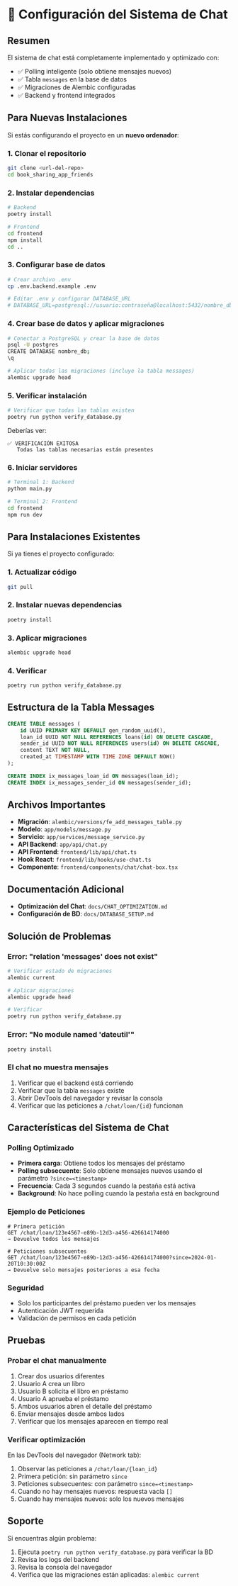 # 💬 Configuración del Sistema de Chat

## Resumen

El sistema de chat está completamente implementado y optimizado con:
- ✅ Polling inteligente (solo obtiene mensajes nuevos)
- ✅ Tabla `messages` en la base de datos
- ✅ Migraciones de Alembic configuradas
- ✅ Backend y frontend integrados

## Para Nuevas Instalaciones

Si estás configurando el proyecto en un **nuevo ordenador**:

### 1. Clonar el repositorio

```bash
git clone <url-del-repo>
cd book_sharing_app_friends
```

### 2. Instalar dependencias

```bash
# Backend
poetry install

# Frontend
cd frontend
npm install
cd ..
```

### 3. Configurar base de datos

```bash
# Crear archivo .env
cp .env.backend.example .env

# Editar .env y configurar DATABASE_URL
# DATABASE_URL=postgresql://usuario:contraseña@localhost:5432/nombre_db
```

### 4. Crear base de datos y aplicar migraciones

```bash
# Conectar a PostgreSQL y crear la base de datos
psql -U postgres
CREATE DATABASE nombre_db;
\q

# Aplicar todas las migraciones (incluye la tabla messages)
alembic upgrade head
```

### 5. Verificar instalación

```bash
# Verificar que todas las tablas existen
poetry run python verify_database.py
```

Deberías ver:
```
✅ VERIFICACIÓN EXITOSA
   Todas las tablas necesarias están presentes
```

### 6. Iniciar servidores

```bash
# Terminal 1: Backend
python main.py

# Terminal 2: Frontend
cd frontend
npm run dev
```

## Para Instalaciones Existentes

Si ya tienes el proyecto configurado:

### 1. Actualizar código

```bash
git pull
```

### 2. Instalar nuevas dependencias

```bash
poetry install
```

### 3. Aplicar migraciones

```bash
alembic upgrade head
```

### 4. Verificar

```bash
poetry run python verify_database.py
```

## Estructura de la Tabla Messages

```sql
CREATE TABLE messages (
    id UUID PRIMARY KEY DEFAULT gen_random_uuid(),
    loan_id UUID NOT NULL REFERENCES loans(id) ON DELETE CASCADE,
    sender_id UUID NOT NULL REFERENCES users(id) ON DELETE CASCADE,
    content TEXT NOT NULL,
    created_at TIMESTAMP WITH TIME ZONE DEFAULT NOW()
);

CREATE INDEX ix_messages_loan_id ON messages(loan_id);
CREATE INDEX ix_messages_sender_id ON messages(sender_id);
```

## Archivos Importantes

- **Migración**: `alembic/versions/fe_add_messages_table.py`
- **Modelo**: `app/models/message.py`
- **Servicio**: `app/services/message_service.py`
- **API Backend**: `app/api/chat.py`
- **API Frontend**: `frontend/lib/api/chat.ts`
- **Hook React**: `frontend/lib/hooks/use-chat.ts`
- **Componente**: `frontend/components/chat/chat-box.tsx`

## Documentación Adicional

- **Optimización del Chat**: `docs/CHAT_OPTIMIZATION.md`
- **Configuración de BD**: `docs/DATABASE_SETUP.md`

## Solución de Problemas

### Error: "relation 'messages' does not exist"

```bash
# Verificar estado de migraciones
alembic current

# Aplicar migraciones
alembic upgrade head

# Verificar
poetry run python verify_database.py
```

### Error: "No module named 'dateutil'"

```bash
poetry install
```

### El chat no muestra mensajes

1. Verificar que el backend está corriendo
2. Verificar que la tabla `messages` existe
3. Abrir DevTools del navegador y revisar la consola
4. Verificar que las peticiones a `/chat/loan/{id}` funcionan

## Características del Sistema de Chat

### Polling Optimizado

- **Primera carga**: Obtiene todos los mensajes del préstamo
- **Polling subsecuente**: Solo obtiene mensajes nuevos usando el parámetro `?since=<timestamp>`
- **Frecuencia**: Cada 3 segundos cuando la pestaña está activa
- **Background**: No hace polling cuando la pestaña está en background

### Ejemplo de Peticiones

```
# Primera petición
GET /chat/loan/123e4567-e89b-12d3-a456-426614174000
→ Devuelve todos los mensajes

# Peticiones subsecuentes
GET /chat/loan/123e4567-e89b-12d3-a456-426614174000?since=2024-01-20T10:30:00Z
→ Devuelve solo mensajes posteriores a esa fecha
```

### Seguridad

- Solo los participantes del préstamo pueden ver los mensajes
- Autenticación JWT requerida
- Validación de permisos en cada petición

## Pruebas

### Probar el chat manualmente

1. Crear dos usuarios diferentes
2. Usuario A crea un libro
3. Usuario B solicita el libro en préstamo
4. Usuario A aprueba el préstamo
5. Ambos usuarios abren el detalle del préstamo
6. Enviar mensajes desde ambos lados
7. Verificar que los mensajes aparecen en tiempo real

### Verificar optimización

En las DevTools del navegador (Network tab):

1. Observar las peticiones a `/chat/loan/{loan_id}`
2. Primera petición: sin parámetro `since`
3. Peticiones subsecuentes: con parámetro `since=<timestamp>`
4. Cuando no hay mensajes nuevos: respuesta vacía `[]`
5. Cuando hay mensajes nuevos: solo los nuevos mensajes

## Soporte

Si encuentras algún problema:

1. Ejecuta `poetry run python verify_database.py` para verificar la BD
2. Revisa los logs del backend
3. Revisa la consola del navegador
4. Verifica que las migraciones están aplicadas: `alembic current`
